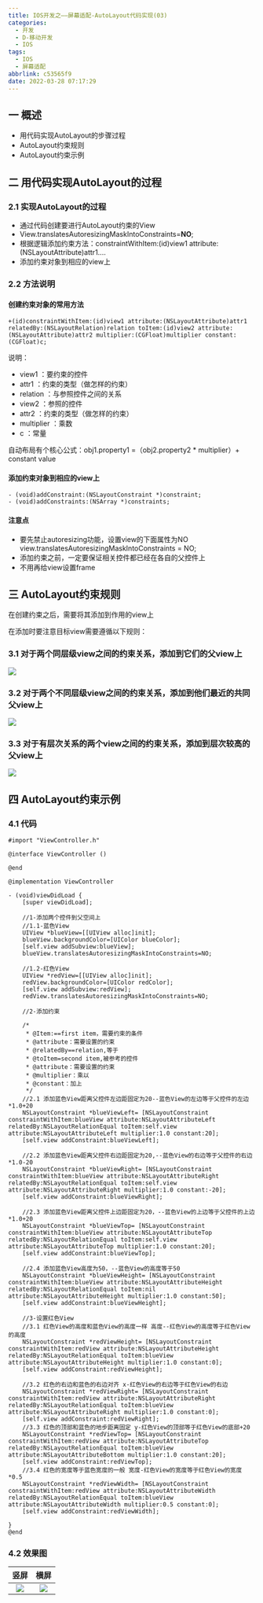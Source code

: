 ```yaml
---
title: IOS开发之——屏幕适配-AutoLayout代码实现(03)
categories:
  - 开发
  - D-移动开发
  - IOS
tags:
  - IOS
  - 屏幕适配
abbrlink: c53565f9
date: 2022-03-28 07:17:29
---
```

## 一 概述

* 用代码实现AutoLayout的步骤过程
* AutoLayout约束规则
* AutoLayout约束示例

<!--more-->

## 二 用代码实现AutoLayout的过程

### 2.1 实现AutoLayout的过程

* 通过代码创建要进行AutoLayout约束的View
* View.translatesAutoresizingMaskIntoConstraints=**NO**;
* 根据逻辑添加约束方法：constraintWithItem:(id)view1 attribute:(NSLayoutAttribute)attr1....
* 添加约束对象到相应的view上

### 2.2 方法说明

#### 创建约束对象的常用方法

```
+(id)constraintWithItem:(id)view1 attribute:(NSLayoutAttribute)attr1 relatedBy:(NSLayoutRelation)relation toItem:(id)view2 attribute:(NSLayoutAttribute)attr2 multiplier:(CGFloat)multiplier constant:(CGFloat)c;
```

说明：

* view1 ：要约束的控件
* attr1 ：约束的类型（做怎样的约束）
* relation ：与参照控件之间的关系
* view2 ：参照的控件
* attr2 ：约束的类型（做怎样的约束）
* multiplier ：乘数
* c ：常量

自动布局有个核心公式：obj1.property1 =（obj2.property2 * multiplier）+ constant value

#### 添加约束对象到相应的view上

```
- (void)addConstraint:(NSLayoutConstraint *)constraint;
- (void)addConstraints:(NSArray *)constraints;
```

#### 注意点

* 要先禁止autoresizing功能，设置view的下面属性为NO view.translatesAutoresizingMaskIntoConstraints = NO;
* 添加约束之前，一定要保证相关控件都已经在各自的父控件上
* 不用再给view设置frame

## 三 AutoLayout约束规则

在创建约束之后，需要将其添加到作用的view上

在添加时要注意目标view需要遵循以下规则：

### 3.1 对于两个同层级view之间的约束关系，添加到它们的父view上

![][1]

### 3.2 对于两个不同层级view之间的约束关系，添加到他们最近的共同父view上

![][2]

### 3.3 对于有层次关系的两个view之间的约束关系，添加到层次较高的父view上

![][3]

## 四 AutoLayout约束示例

### 4.1 代码

```
#import "ViewController.h"

@interface ViewController ()

@end

@implementation ViewController

- (void)viewDidLoad {
    [super viewDidLoad];
  
    //1-添加两个控件到父空间上
    //1.1-蓝色View
    UIView *blueView=[[UIView alloc]init];
    blueView.backgroundColor=[UIColor blueColor];
    [self.view addSubview:blueView];
    blueView.translatesAutoresizingMaskIntoConstraints=NO;
    
    //1.2-红色View
    UIView *redView=[[UIView alloc]init];
    redView.backgroundColor=[UIColor redColor];
    [self.view addSubview:redView];
    redView.translatesAutoresizingMaskIntoConstraints=NO;
    
    //2-添加约束

    /*
     * @Item:==first item，需要约束的条件
     * @attribute：需要设置的约束
     * @relatedBy==relation,等于
     * @toItem=second item,被参考的控件
     * @attribute：需要设置的约束
     * @multiplier：乘以
     * @constant：加上
     */
    //2.1 添加蓝色View距离父控件左边距固定为20--蓝色View的左边等于父控件的左边*1.0+20
    NSLayoutConstraint *blueViewLeft= [NSLayoutConstraint constraintWithItem:blueView attribute:NSLayoutAttributeLeft relatedBy:NSLayoutRelationEqual toItem:self.view attribute:NSLayoutAttributeLeft multiplier:1.0 constant:20];
    [self.view addConstraint:blueViewLeft];
    
    //2.2 添加蓝色View距离父控件右边距固定为20,--蓝色View的右边等于父控件的右边*1.0-20
    NSLayoutConstraint *blueViewRight= [NSLayoutConstraint constraintWithItem:blueView attribute:NSLayoutAttributeRight relatedBy:NSLayoutRelationEqual toItem:self.view attribute:NSLayoutAttributeRight multiplier:1.0 constant:-20];
    [self.view addConstraint:blueViewRight];
    
    //2.3 添加蓝色View距离父控件上边距固定为20，--蓝色View的上边等于父控件的上边*1.0+20
    NSLayoutConstraint *blueViewTop= [NSLayoutConstraint constraintWithItem:blueView attribute:NSLayoutAttributeTop relatedBy:NSLayoutRelationEqual toItem:self.view attribute:NSLayoutAttributeTop multiplier:1.0 constant:20];
    [self.view addConstraint:blueViewTop];
    
    //2.4 添加蓝色View高度为50，--蓝色View的高度等于50
    NSLayoutConstraint *blueViewHeight= [NSLayoutConstraint constraintWithItem:blueView attribute:NSLayoutAttributeHeight relatedBy:NSLayoutRelationEqual toItem:nil attribute:NSLayoutAttributeHeight multiplier:1.0 constant:50];
    [self.view addConstraint:blueViewHeight];
    
    //3-设置红色View
    //3.1 红色View的高度和蓝色View的高度一样 高度--红色View的高度等于红色View的高度
    NSLayoutConstraint *redViewHeight= [NSLayoutConstraint constraintWithItem:redView attribute:NSLayoutAttributeHeight relatedBy:NSLayoutRelationEqual toItem:blueView attribute:NSLayoutAttributeHeight multiplier:1.0 constant:0];
    [self.view addConstraint:redViewHeight];
    
    //3.2 红色的右边和蓝色的右边对齐 x-红色View的右边等于红色View的右边
    NSLayoutConstraint *redViewRight= [NSLayoutConstraint constraintWithItem:redView attribute:NSLayoutAttributeRight relatedBy:NSLayoutRelationEqual toItem:blueView attribute:NSLayoutAttributeRight multiplier:1.0 constant:0];
    [self.view addConstraint:redViewRight];
    //3.3 红色的顶部和蓝色的地步距离固定 y-红色View的顶部等于红色View的底部+20
    NSLayoutConstraint *redViewTop= [NSLayoutConstraint constraintWithItem:redView attribute:NSLayoutAttributeTop relatedBy:NSLayoutRelationEqual toItem:blueView attribute:NSLayoutAttributeBottom multiplier:1.0 constant:20];
    [self.view addConstraint:redViewTop];
    //3.4 红色的宽度等于蓝色宽度的一般 宽度-红色View的宽度等于红色View的宽度*0.5
    NSLayoutConstraint *redViewWidth= [NSLayoutConstraint constraintWithItem:redView attribute:NSLayoutAttributeWidth relatedBy:NSLayoutRelationEqual toItem:blueView attribute:NSLayoutAttributeWidth multiplier:0.5 constant:0];
    [self.view addConstraint:redViewWidth];
       
}
@end
```

### 4.2 效果图

|  竖屏  |  横屏  |
| :----: | :----: |
| ![][4] | ![][5] |




[1]:https://cdn.jsdelivr.net/gh/pgzxc/cdn@master/blog-ios/ios-screen-adapter-03-rule-01.png
[2]:https://cdn.jsdelivr.net/gh/pgzxc/cdn@master/blog-ios/ios-screen-adapter-03-rule-02.png
[3]:https://cdn.jsdelivr.net/gh/pgzxc/cdn@master/blog-ios/ios-screen-adapter-03-rule-03.png
[4]:https://cdn.jsdelivr.net/gh/pgzxc/cdn@master/blog-ios/ios-screen-adapter-03-view-vertical.png
[5]:https://cdn.jsdelivr.net/gh/pgzxc/cdn@master/blog-ios/ios-screen-adapter-03-view-horizon.png